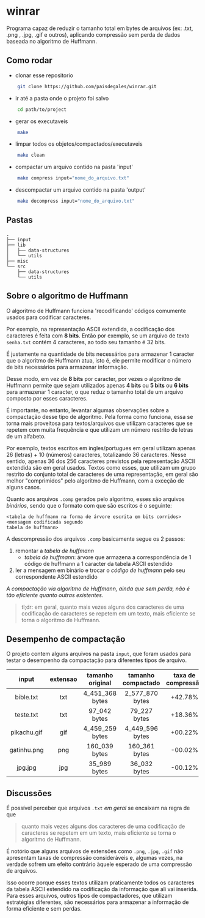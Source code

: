 # winrar

Programa capaz de reduzir o tamanho total em bytes de arquivos (ex: .txt, .png , .jpg, .gif e outros), aplicando compressão sem perda de dados baseada no algoritmo de Huffmann.

## 

## Como rodar

* clonar esse repositorio
```bash
    git clone https://github.com/paisdegales/winrar.git
```

* ir até a pasta onde o projeto foi salvo
```bash
    cd path/to/project
```

* gerar os executaveis
```bash
    make
```

* limpar todos os objetos/compactados/executaveis
```bash
	make clean
```

* compactar um arquivo contido na pasta 'input'
```bash
	make compress input="nome_do_arquivo.txt"
```

* descompactar um arquivo contido na pasta 'output'
```bash
	make decompress input="nome_do_arquivo.txt"
```

## Pastas

```
.
├── input
├── lib
│   ├── data-structures
│   └── utils
├── misc
└── src
    ├── data-structures
    └── utils
```

## Sobre o algoritmo de Huffmann

O algoritmo de Huffmann funciona 'recodificando' códigos comumente usados para
codificar caracteres.

Por exemplo, na representação ASCII extendida, a codificação dos caracteres
é feita com **8 bits**. Então por exemplo, se um arquivo de texto `senha.txt`
contém 4 caracteres, ao todo seu tamanho é 32 bits.

É justamente na quantidade de bits necessários para armazenar 1 caracter que o
algoritmo de Huffmann atua, isto é, ele permite modificar o número de bits
necessários para armazenar informação.

Desse modo, em vez de **8 bits** por caracter, por vezes o algoritmo de
Huffmann permite que sejam utilizados apenas **4 bits** ou **5 bits** ou **6
bits** para armazenar 1 caracter, o que reduz o tamanho total de um arquivo
composto por esses caracteres.

É importante, no entanto, levantar algumas observações sobre a compactação
desse tipo de algoritmo. Pela forma como funciona, essa se torna mais
proveitosa para textos/arquivos que utilizam caracteres que se repetem com
muita frequência e que utilizam um número restrito de letras de um alfabeto.

Por exemplo, textos escritos em ingles/portugues em geral utilizam apenas 26
(letras) + 10 (números) caracteres, totalizando 36 caracteres. Nesse sentido,
apenas 36 dos 256 caracteres previstos pela representação ASCII extendida são
em geral usados.  Textos como esses, que utilizam um grupo restrito do conjunto
total de caracteres de uma representação, em geral são melhor "comprimidos"
pelo algoritmo de Huffmann, com a exceção de alguns casos.

Quanto aos arquivos `.comp` gerados pelo algoritmo, esses são arquivos *binários*,
sendo que o formato com que são escritos é o seguinte:

```
<tabela de huffmann na forma de árvore escrita em bits corridos><mensagem codificada segundo
tabela de huffmann>
```

A descompressão dos arquivos `.comp` basicamente segue os 2 passos:
1. remontar a *tabela de huffmann*
    * *tabela de huffmann*: árvore que armazena a correspondência de 1 código de huffmann a 1 caracter da tabela ASCII estendido
2. ler a mensagem em binário e trocar o *código de huffmann* pelo seu correspondente ASCII estendido

*A compactação via algoritmo de Huffmann, ainda que sem perda, não é tão
eficiente quanto outras existentes.*

> tl;dr: em geral, quanto mais vezes alguns dos caracteres de uma codificação
> de caracteres se repetem em um texto, mais eficiente se torna o algoritmo de
> Huffmann.

## Desempenho de compactação

O projeto contem alguns arquivos na pasta `input`, que foram usados para testar o desempenho da compactação para diferentes tipos de arquivo.

  input     | extensao | tamanho original  |  tamanho compactado  | taxa de compressão  |
:------:    | :------: |:----------------: | :------------------: | :----------------:  | 
bible.txt   |   txt    |  4_451_368 bytes  |    2_577_870 bytes   |       +42.78%       |
teste.txt   |   txt    |  97_042 bytes     |    79_227 bytes      |       +18.36%       |
pikachu.gif |   gif    |  4_459_259 bytes  |    4_449_596 bytes   |       +00.22%       |
gatinhu.png |   png    |  160_039 bytes    |    160_361 bytes     |       -00.02%       |
jpg.jpg     |   jpg    |  35_989 bytes     |    36_032 bytes      |       -00.12%       |

## Discussões

É possível perceber que arquivos `.txt` *em geral* se encaixam na regra de que
> quanto mais vezes alguns dos caracteres de uma codificação de caracteres se
> repetem em um texto, mais eficiente se torna o algoritmo de Huffmann.

É notório que alguns arquivos de extensões como `.png`, `.jpg`, `.gif` não
apresentam taxas de compressão consideráveis e, algumas vezes, na verdade
sofrem um efeito contrário àquele esperado de uma compressão de arquivos.

Isso ocorre porque esses textos utilizam praticamente todos os caracteres da tabela ASCII estendido na codificação da informação que ali vai inserida. Para esses arquivos, outros tipos de compactadores, que utilizam estratégias diferentes, são necessários para armazenar a informação de forma eficiente e sem perdas.
